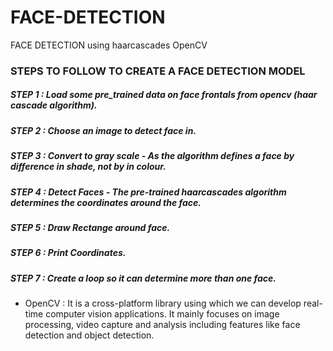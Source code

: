 # FACE-DETECTION
FACE DETECTION using haarcascades OpenCV

### STEPS TO FOLLOW TO CREATE A FACE DETECTION MODEL
##### STEP 1 : Load some pre_trained data on face frontals from opencv (haar cascade algorithm).
##### STEP 2 : Choose an image to detect face in.
##### STEP 3 : Convert to gray scale - As the algorithm defines a face by difference in shade, not by in colour.
##### STEP 4 : Detect Faces - The pre-trained haarcascades algorithm determines the coordinates around the face.
##### STEP 5 : Draw Rectange around face.
##### STEP 6 : Print Coordinates.
##### STEP 7 : Create a loop so it can determine more than one face.


* OpenCV : It is a cross-platform library using which we can develop real-time computer vision applications. It mainly focuses on image processing, video capture and analysis including features like face detection and object detection.
